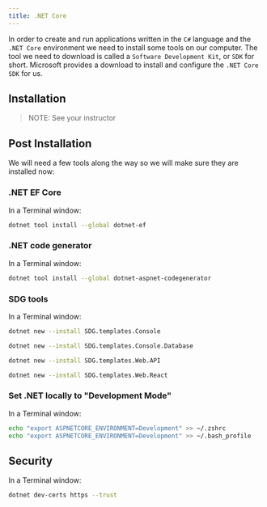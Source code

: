```yaml
---
title: .NET Core
---
```


In order to create and run applications written in the `C#` language and the
`.NET Core` environment we need to install some tools on our computer. The tool
we need to download is called a `Software Development Kit`, or `SDK` for short.
Microsoft provides a download to install and configure the `.NET Core` `SDK` for
us.

## Installation

> NOTE: See your instructor

<!-- ```
sudo snap install dotnet-sdk
sudo ln -sv /snap/dotnet-sdk/current/dotnet /usr/local/bin/dotnet
export DOTNET_ROOT=/snap/dotnet-sdk/current
export DOTNET_SYSTEM_GLOBALIZATION_INVARIANT=true
export PATH=$PATH:/snap/dotnet-sdk/current
``` -->

## Post Installation

We will need a few tools along the way so we will make sure they are installed
now:

### .NET EF Core

In a Terminal window:

```sh
dotnet tool install --global dotnet-ef
```

### .NET code generator

In a Terminal window:

```sh
dotnet tool install --global dotnet-aspnet-codegenerator
```

### SDG tools

In a Terminal window:

```sh
dotnet new --install SDG.templates.Console
```

```sh
dotnet new --install SDG.templates.Console.Database
```

```sh
dotnet new --install SDG.templates.Web.API
```

```sh
dotnet new --install SDG.templates.Web.React
```

### Set .NET locally to "Development Mode"

In a Terminal window:

```sh
echo "export ASPNETCORE_ENVIRONMENT=Development" >> ~/.zshrc
echo "export ASPNETCORE_ENVIRONMENT=Development" >> ~/.bash_profile
```

## Security

In a Terminal window:

```sh
dotnet dev-certs https --trust
```
